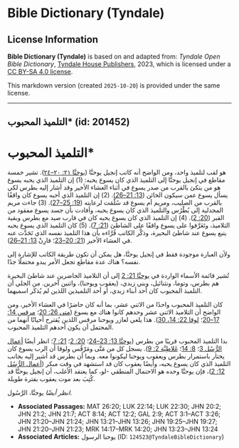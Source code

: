 # Bible Dictionary (Tyndale)

## License Information

**Bible Dictionary (Tyndale)** is based on and adapted from: _Tyndale Open Bible Dictionary_, [Tyndale House Publishers](https://tyndaleopenresources.com/), 2023, which is licensed under a [CC BY-SA 4.0 license](https://creativecommons.org/licenses/by-sa/4.0/legalcode.en).

This markdown version (created `2025-10-20`) is provided under the same license.



--------------------------------

## التلميذ المحبوب* (id: 201452)

التلميذ المحبوب\*
=================

هو لقب لتلميذ واحد، ومن الواضح أنه كاتب إنجيل يوحنَّا ([يوحنَّا ٢١: ٢٠–٢٤](https://ref.ly/John21:20-John21:24)). تشير خمسة مقاطع في إنجيل يوحنَّا إلى التلميذ الذي كان يسوع يحبه: (1\) إن التلميذ الذي يحبه يسوع هو من يتكئ بالقرب من صدر يسوع في أثناء العشاء الأخير وقد أشار إليه بطرس لكي يسأل يسوع عمن سيكون الخائن ([13: 21–26](https://ref.ly/John13:21-John13:26)). (2\) إن التلميذ الذي أحبه يسوع كان واقفًا بالقرب من الصليب، ومريم أم يسوع قد سُلَّمَت لرعايته ([19: 25–27](https://ref.ly/John19:25-John19:27)). (3\) جاءت مريم المجدلية إلى بُطْرُس والتلميذ الذي كان يسوع يحبه، وأفادت بأن جسد يسوع مفقود من القبر ([20: 2](https://ref.ly/John20:2)). (4\) إن التلميذ الذي كان يسوع يحبه كان في قارب صيد مع بطرس وبقية التلاميذ، وتَعَرَّفوا على يسوع واقفًا على الشاطئ ([21: 7](https://ref.ly/John21:7)). (5\) كان التلميذ الذي يسوع يحبه يتبع يسوع عند شاطئ البحيرة، وذكَّر الكاتب قُرَّاءه بأن هذا التلميذ نفسه الذي تَحَدَّث عنه في العشاء الأخير ([21: 20–23](https://ref.ly/John21:20-John21:23)؛ قارِنْ [13: 21–26](https://ref.ly/John13:21-John13:26)).

ولأن العبارة موجودة فقط في إنجيل يوحنَّا، هل يمكن أن تكون طريقة الكاتب للإشارة إلى نفسه؟ هناك عدة مقاطع تجعل الأمر يبدو محتملًا جدًا.

تُشير قائمة الأسماء الواردة في [يوحنَّا 21: 2](https://ref.ly/John21:2) إلى أن التلاميذ الحاضرين عند شاطئ البحيرة هم بطرس، وتوما، ونثنائيل، وبني زبدي، (يعقوب ويوحنا)، واثنين آخرين. من الجلي أن التلميذ المحبوب كان أحد أبناء زبدي، أو أحد التلميذين اللذين لم يُذكَر اسميهما.

كان التلميذ المحبوب واحدًا من الاثني عشر، بما أنه كان حاضرًا في العشاء الأخير، ومن الواضح أن التلاميذ الاثني عشر وحدهم كانوا هناك مع يسوع ([متى 26: 20](https://ref.ly/Matt26:20)؛ [مرقس 14: 17–20](https://ref.ly/Mark14:17-Mark14:20)؛ [لوقا 22: 14، 30](https://ref.ly/Luke22:14)). هذا يلغي لعازر ويوحنا مرقس اللذين يُقترح أحيانًا أنهما من المحتمل أن يكون أحدهم التلميذ المحبوب.

بدا التلميذ المحبوب قريبًا من بطرس ([يوحنَّا 13: 23–24](https://ref.ly/John13:23-John13:24)؛ [20: 2](https://ref.ly/John20:2)؛ [21: 7](https://ref.ly/John21:7)؛ انظر أيضًا [أعمال الرُّسُل 3](https://ref.ly/Acts3:1-Acts3:26)؛ [8: 14](https://ref.ly/Acts8:14)؛ [غَلاطِيَّة 2: 9](https://ref.ly/Gal2:9)). يسجل كل من مَتَّى ومَرْقُس ولوقا أن الرب يسوع كان يختار باستمرار بطرس ويعقوب ويوحنا ليكونوا معه. وبما أن بطرس قد أشير إليه بجانب التلميذ الذي كان يسوع يحبه، وأيضًا يعقوب كان قد استشهد في وقت مبكر ([أعمال الرُّسُل 12: 2](https://ref.ly/Acts12:2))، فإن يوحنَّا وحده هو الاحتمال المنطقي \-لو، كما يعتقد الأغلب، أن إنجيل يوحنَّا قد كُتِبَ بعد موت يعقوب بفترة طويلة.

*انظر أيضًا* يوحنَّا، الرَّسُول.

* **Associated Passages:** MAT 26:20; LUK 22:14; LUK 22:30; JHN 20:2; JHN 21:2; JHN 21:7; ACT 8:14; ACT 12:2; GAL 2:9; ACT 3:1–ACT 3:26; JHN 21:20–JHN 21:24; JHN 13:21–JHN 13:26; JHN 19:25–JHN 19:27; JHN 21:20–JHN 21:23; MRK 14:17–MRK 14:20; JHN 13:23–JHN 13:24
* **Associated Articles:** يوحنا الرسول (ID: `124523@TyndaleBibleDictionary`)

